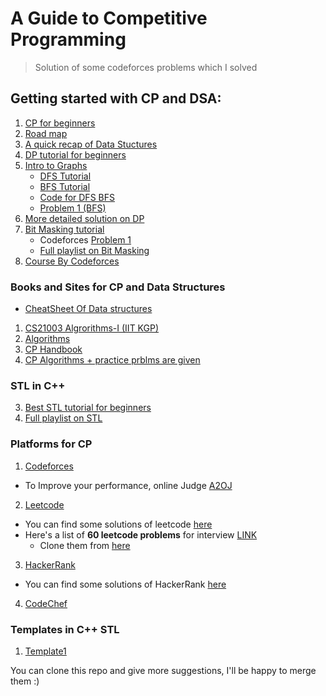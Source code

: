 # A Guide to Competitive Programming 
> Solution of some codeforces problems which I solved 

## Getting started with CP and DSA:
1. [CP for beginners](https://www.youtube.com/watch?v=xAeiXy8-9Y8&ab_channel=Errichto)
2. [Road map](https://whimsical.com/codeforces-candidate-master-roadmap-by-love-babbar-CiXPPD3CnwoXPr2d8Ajx1h)
3. [A quick recap of Data Stuctures](https://www.youtube.com/playlist?list=PL4s0sVgR2EnwBtOuItrO0P9qsYB_QIcvs)    
4. [ DP tutorial for beginners](https://www.youtube.com/playlist?list=PLfBJlB6T2eOtMXgK3FLUTawHjzpIEySHF)
5. [ Intro to Graphs](https://www.youtube.com/watch?v=xyJxCjweLKE&ab_channel=RachitJain)
   * [DFS Tutorial](https://www.youtube.com/watch?v=FotFj2PeFd8&t=519s&ab_channel=TuringMachines)
   * [BFS Tutorial](https://www.youtube.com/watch?v=uQtX6dfbk0M&t=645s&ab_channel=CodingBlocks)
   * [Code for DFS BFS](https://github.com/DbDibyendu/CP/blob/main/STL/bfs_dfs.cpp)
   * [ Problem 1 (BFS) ](https://www.youtube.com/watch?v=EE_9U798nvQ&ab_channel=RachitJain)
6. [More detailed solution on DP](https://www.youtube.com/playlist?list=PLrmLmBdmIlpsHaNTPP_jHHDx_os9ItYXr)
7. [Bit Masking tutorial](https://www.youtube.com/watch?v=2iuktVuRRYY&t=4157s&ab_channel=CodingBlocks)
    * Codeforces [Problem 1](https://codeforces.com/problemset/problem/550/B)
    * [Full playlist on Bit Masking](https://www.youtube.com/playlist?list=PLX0iyO9CrCF1-4je7G0JMSr_50I0J2K3Z)
8. [Course By Codeforces](https://codeforces.com/edu/course/2)

### Books and Sites for CP and Data Structures
* [CheatSheet Of Data structures](https://github.com/gibsjose/cpp-cheat-sheet/blob/master/Data%20Structures%20and%20Algorithms.md)
1. [CS21003 Algrorithms-I (IIT KGP) ](http://cse.iitkgp.ac.in/~palash/Courses/2021Algorithms1-Theory/algo1-2021.html)
2. [Algorithms](https://www.youtube.com/playlist?list=PLDN4rrl48XKpZkf03iYFl-O29szjTrs_O) 
3. [CP Handbook](https://cses.fi/book/book.pdf)
3. [CP Algorithms + practice prblms are given](https://cp-algorithms.com/)

### STL in C++
3. [Best STL tutorial for beginners](https://www.youtube.com/playlist?list=PLfBJlB6T2eOvyt21CIX_PMmhOgWHiFVab)
2. [Full playlist on STL](https://www.youtube.com/playlist?list=PLk6CEY9XxSIA-xo3HRYC3M0Aitzdut7AA)
### Platforms for CP

1. [Codeforces](https://codeforces.com/)
- To Improve your performance, online Judge [A2OJ](https://a2oj.herokuapp.com/)
2. [Leetcode](https://leetcode.com/)
  - You can find some solutions of leetcode [here](https://github.com/shruti170901/Leetcode)
  - Here's a list of **60 leetcode problems** for interview [LINK](https://medium.com/@koheiarai94/60-leetcode-questions-to-prepare-for-coding-interview-8abbb6af589e)
      - Clone them from [here](https://leetcode.com/list?selectedList=5w87ernh)
3. [HackerRank](https://www.hackerrank.com/)
  - You can find some solutions of HackerRank [here](https://github.com/adityabisoi/ds-algo-solutions)
4. [CodeChef](https://www.codechef.com/)

### Templates in C++ STL
1. [Template1](https://github.com/DbDibyendu/CP/blob/main/STL/MyTemplate.cpp)
            
                   
You can clone this repo and give more suggestions, I'll be happy to merge them :)

